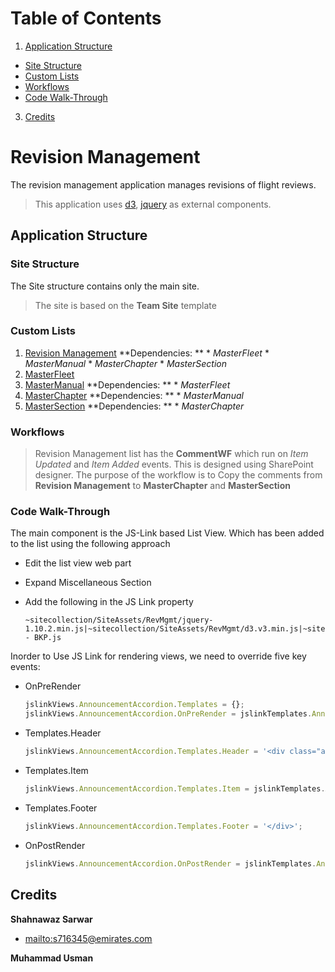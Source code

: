 # Table of Contents
1. [Application Structure](http://dolnxprodvm1036/Sharepoint-Platform-Support/brainbasket#application-structure)
  * [Site Structure](http://dolnxprodvm1036/Sharepoint-Platform-Support/brainbasket#site-structure)
  * [Custom Lists](http://dolnxprodvm1036/Sharepoint-Platform-Support/brainbasket#custom-lists)
  * [Workflows](http://dolnxprodvm1036/Sharepoint-Platform-Support/brainbasket#workflows)
  * [Code Walk-Through](http://dolnxprodvm1036/Sharepoint-Platform-Support/brainbasket#code-walk-through)
3. [Credits](http://dolnxprodvm1036/Sharepoint-Platform-Support/brainbasket#creators)

# Revision Management

The revision management application manages revisions of flight reviews.

> This application uses [d3](https://d3js.org/), [jquery](https://jquery.com/) as external components.

## Application Structure
### Site Structure
The Site structure contains only the main site. 
> The site is based on the **Team Site** template

### Custom Lists
  1. [Revision Management](http://dolnxprodvm1036/Sharepoint-Platform-Support/brainbasket/blob/790547a059580dcc728e680148ed701f3a2deb6e/src/ListTemplates/Home%20Page%20Content.stp)
    **Dependencies: ** 
	* _MasterFleet_
	* _MasterManual_
	* _MasterChapter_
	* _MasterSection_
  2. [MasterFleet](http://dolnxprodvm1036/Sharepoint-Platform-Support/brainbasket/blob/790547a059580dcc728e680148ed701f3a2deb6e/src/ListTemplates/Evaluator%20Access%20List.stp)
  3. [MasterManual](http://dolnxprodvm1036/Sharepoint-Platform-Support/brainbasket/blob/master/src/ListTemplates/Moderator%20Access%20List.stp)
    **Dependencies: ** 
	* _MasterFleet_
  4. [MasterChapter](http://dolnxprodvm1036/Sharepoint-Platform-Support/brainbasket/blob/790547a059580dcc728e680148ed701f3a2deb6e/src/ListTemplates/Home%20Page%20Quick%20Links.stp)
    **Dependencies: ** 
	* _MasterManual_
  5. [MasterSection](http://dolnxprodvm1036/Sharepoint-Platform-Support/brainbasket/blob/790547a059580dcc728e680148ed701f3a2deb6e/src/ListTemplates/Ideas%20List.stp)
    **Dependencies: ** 
	* _MasterChapter_

### Workflows
> Revision Management list has the **CommentWF** which run on *Item Updated* and *Item Added* events. This is designed using SharePoint designer. The purpose of the workflow is to Copy the comments from **Revision Management** to **MasterChapter** and **MasterSection**

### Code Walk-Through

The main component is the JS-Link based List View. Which has been added to the list using the following approach
 * Edit the list view web part
 * Expand Miscellaneous Section
 * Add the following in the JS Link property

   ```
   ~sitecollection/SiteAssets/RevMgmt/jquery-1.10.2.min.js|~sitecollection/SiteAssets/RevMgmt/d3.v3.min.js|~sitecollection/SiteAssets/RevMgmt/CollapsibleIndentedTree - BKP.js
   ```
   
Inorder to Use JS Link for rendering views, we need to override five key events:
 * OnPreRender

   ```javascript
   jslinkViews.AnnouncementAccordion.Templates = {};
   jslinkViews.AnnouncementAccordion.OnPreRender = jslinkTemplates.Announcements.Accordion.onPreRender;
   ```

* Templates.Header

   ```javascript
   jslinkViews.AnnouncementAccordion.Templates.Header = '<div class="accordion">';
   ```
   
* Templates.Item

   ```javascript
   jslinkViews.AnnouncementAccordion.Templates.Item = jslinkTemplates.Announcements.Accordion.item;
   ```   

* Templates.Footer

   ```javascript
   jslinkViews.AnnouncementAccordion.Templates.Footer = '</div>';
   ```
   
* OnPostRender

   ```javascript
   jslinkViews.AnnouncementAccordion.OnPostRender = jslinkTemplates.Announcements.Accordion.onPostRender;
   ```   

## Credits

**Shahnawaz Sarwar**

- <mailto:s716345@emirates.com>

**Muhammad Usman**